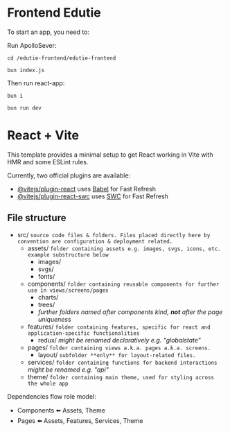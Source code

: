 
# Frontend Edutie 	
To start an app, you need to:

Run ApolloSever:
```
cd /edutie-frontend/edutie-frontend
```
``` 
bun index.js
```
Then run react-app:
```
bun i
```

```
bun run dev
```

# React + Vite

This template provides a minimal setup to get React working in Vite with HMR and some ESLint rules.

Currently, two official plugins are available:

- [@vitejs/plugin-react](https://github.com/vitejs/vite-plugin-react/blob/main/packages/plugin-react/README.md) uses [Babel](https://babeljs.io/) for Fast Refresh
- [@vitejs/plugin-react-swc](https://github.com/vitejs/vite-plugin-react-swc) uses [SWC](https://swc.rs/) for Fast Refresh

## File structure 
 - src/ `source code files & folders. Files placed directly here by convention are configuration & deployment related.`
   - assets/ `folder containing assets e.g. images, svgs, icons, etc. example substructure below`
     - images/
     - svgs/
     - fonts/
   - components/ `folder containing reusable components for further use in views/screens/pages`
     - charts/
     - trees/
     - *further folders named after components kind, **not** after the page uniqueness*
   - features/ `folder containing features, specific for react and application-specific functionalities`
     - redux/  *might be renamed declaratively e.g. "globalstate"*
   - pages/ `folder containing views a.k.a. pages a.k.a. screens.`
     - layout/ `subfolder **only** for layout-related files.`
   - services/ `folder containing functions for backend interactions` *might be renamed e.g. "api"*
   - theme/ `folder containing main theme, used for styling across the whole app`

Dependencies flow role model: 
 - Components ⬅️ Assets, Theme
 - Pages ⬅️ Assets, Features, Services, Theme
